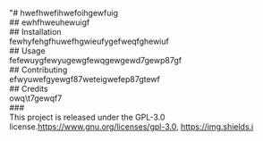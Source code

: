 "# hwefhwefihwefoihgewfuig <br>## ewhfhweuhewuigf<br> ## Installation <br>fewhyfehgfhuwefhgwieufygefweqfghewiuf<br> ## Usage <br>fefewuygfewyugewgfewqgewgewd7gewp87gf<br> ## Contributing <br>efwyuwefgyewgf87weteigwefep87gtewf<br> ## Credits <br>owq\t7gewqf7<br>### <br>This project is released under the GPL-3.0 license.https://www.gnu.org/licenses/gpl-3.0, https://img.shields.i
